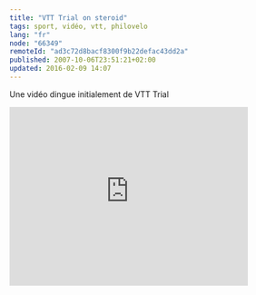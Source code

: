 ```yaml
---
title: "VTT Trial on steroid"
tags: sport, vidéo, vtt, philovelo
lang: "fr"
node: "66349"
remoteId: "ad3c72d8bacf8300f9b22defac43dd2a"
published: 2007-10-06T23:51:21+02:00
updated: 2016-02-09 14:07
---
```

 
Une vidéo dingue initialement de VTT Trial

<iframe width="420" height="315" src="https://www.youtube.com/embed/pAkonSzXTwc" frameborder="0" allowfullscreen></iframe>
